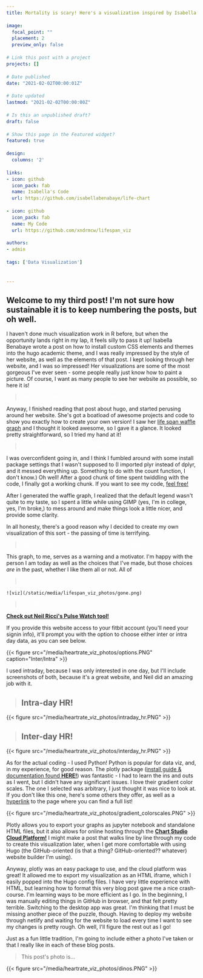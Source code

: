 ```yaml
---
title: Mortality is scary! Here's a visualization inspired by Isabella Benabaye to help confront it.

image:
  focal_point: ""
  placement: 2
  preview_only: false

# Link this post with a project
projects: []

# Date published
date: "2021-02-02T00:00:01Z"

# Date updated
lastmod: "2021-02-02T00:00:00Z"

# Is this an unpublished draft?
draft: false

# Show this page in the Featured widget?
featured: true

design:
  columns: '2'

links:
- icon: github
  icon_pack: fab
  name: Isabella's Code
  url: https://github.com/isabellabenabaye/life-chart

- icon: github
  icon_pack: fab
  name: My Code
  url: https://github.com/xndrmcw/lifespan_viz

authors:
- admin

tags: ['Data Visualization']


---
```


## Welcome to my third post! I'm not sure how sustainable it is to keep numbering the posts, but oh well.

I haven't done much visualization work in R before, but when the opportunity lands right in my lap, it feels silly to pass it up! Isabella Benabaye wrote a post on how to install custom CSS elements and themes into the hugo academic theme, and I was really impressed by the style of her website, as well as the elements of that post. I kept looking through her website, and I was so impressed! Her visualizations are some of the most gorgeous I've ever seen - some people really just know how to paint a picture. Of course, I want as many people to see her website as possible, so here it is!

><p style="color:white;">[**Isabella Benabaye**](https://isabella-b.com/)</p>

Anyway, I finished reading that post about hugo, and started perusing around her website. She's got a boatload of awesome projects and code to show you exactly how to create your own version! I saw her [life span waffle graph](https://isabella-b.com/blog/my-life-in-months/) and I thought it looked awesome, so I gave it a glance. It looked pretty straightforward, so I tried my hand at it!

><p style="color:white;">I spent a lot of time troubleshooting.</p>

I was overconfident going in, and I think I fumbled around with some install package settings that I wasn't supposed to (I imported plyr instead of dplyr, and it messed everything up. Something to do with the count function, I don't know.) Oh well! After a good chunk of time spent twiddling with the code, I finally got a working chunk. If you want to see my code, [feel free!](https://xndrmcw.netlify.app/project/lifespan_viz)

After I generated the waffle graph, I realized that the default legend wasn't quite to my taste, so I spent a little while using GIMP (yes, I'm in college, yes, I'm broke,) to mess around and make things look a little nicer, and provide some clarity.

In all honesty, there's a good reason why I decided to create my own visualization of this sort - the passing of time is terrifying.

><p style="color:white;">Especially when it's your last semester of college.</p>

This graph, to me, serves as a warning and a motivator. I'm happy with the person I am today as well as the choices that I've made, but those choices *are* in the past, whether I like them all or not. All of

><p style="color:white;">this</p>

    ![viz](/static/media/lifespan_viz_photos/gone.png)

><p style="color:white;">is behind me!</p>


[**Check out Neil Ricci's Pulse Watch tool!**](https://iccir919.github.io/pulseWatch/public/index.html)

If you provide this website access to your fitbit account (you'll need your signin info), it'll prompt you with the option to choose either inter or intra day data, as you can see below.

{{< figure src="/media/heartrate_viz_photos/options.PNG" caption="Inter/Intra" >}}

I used intraday, because I was only interested in one day, but I'll include screenshots of both, because it's a great website, and Neil did an amazing job with it.
>## Intra-day HR!
{{< figure src="/media/heartrate_viz_photos/intraday_hr.PNG" >}}

>## Inter-day HR!
{{< figure src="/media/heartrate_viz_photos/interday_hr.PNG" >}}


As for the actual coding - I used Python! Python is popular for data viz, and, in my experience, for good reason. The plotly package ([install guide & documentation found **HERE!**](https://pypi.org/project/plotly)) was fantastic - I had to learn the ins and outs as I went, but I didn't have any significant issues. I love their gradient color scales. The one I selected was arbitrary, I just thought it was nice to look at. If you don't like this one, here's some others they offer, as well as a [hyperlink](https://plotly.com/python/builtin-colorscales/) to the page where you can find a full list!

{{< figure src="/media/heartrate_viz_photos/gradient_colorscales.PNG" >}}

Plotly allows you to export your graphs as jupyter notebook and standalone HTML files, but it also allows for online hosting through the [**Chart Studio Cloud Platform!**](https://chart-studio.plotly.com/) I might make a post that walks line by line through my code to create this visualization later, when I get more comfortable with using Hugo (the GitHub-oriented (is that a thing? GitHub-oriented?? whatever) website builder I'm using).

Anyway, plotly was an easy package to use, and the cloud platform was great! It allowed me to export my visualization as an HTML iframe, which I easily popped into the Hugo config files. I have very little experience with HTML, but learning how to format this very blog post gave me a nice crash-course. I'm learning ways to be more efficient as I go. In the beginning, I was manually editing things in GitHub in browser, and that felt pretty terrible. Switching to the desktop app was great. I'm thinking that I must be missing another piece of the puzzle, though. Having to deploy my website through netlify and waiting for the website to load every time I want to see my changes is pretty rough. Oh well, I'll figure the rest out as I go!

Just as a fun little tradition, I'm going to include either a photo I've taken or that I really like in each of these blog posts.

>This post's photo is...

{{< figure src="/media/heartrate_viz_photos/dinos.PNG" >}}
